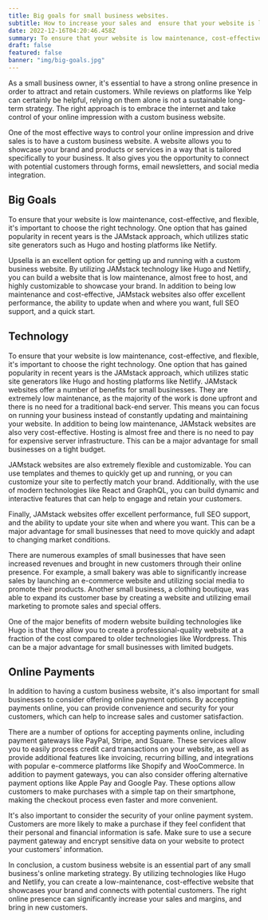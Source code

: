 ```yaml
---
title: Big goals for small business websites.
subtitle: How to increase your sales and  ensure that your website is low maintenance, cost-effective, and flexible.
date: 2022-12-16T04:20:46.458Z
summary: To ensure that your website is low maintenance, cost-effective, and flexible, it's important to choose the right technology and implementation partner. Upsella provides a full range of services for getting up and running with a modern business website.
draft: false
featured: false
banner: "img/big-goals.jpg"
---
```



As a small business owner, it's essential to have a strong online presence in order to attract and retain customers. While reviews on platforms like Yelp can certainly be helpful, relying on them alone is not a sustainable long-term strategy. The right approach is to embrace the internet and take control of your online impression with a custom business website.

One of the most effective ways to control your online impression and drive sales is to have a custom business website. A website allows you to showcase your brand and products or services in a way that is tailored specifically to your business. It also gives you the opportunity to connect with potential customers through forms, email newsletters, and social media integration.

## Big Goals

To ensure that your website is low maintenance, cost-effective, and flexible, it's important to choose the right technology. One option that has gained popularity in recent years is the JAMstack approach, which utilizes static site generators such as Hugo and hosting platforms like Netlify.

Upsella is an excellent option for getting up and running with a custom business website. By utilizing JAMstack technology like Hugo and Netlify, you can build a website that is low maintenance, almost free to host, and highly customizable to showcase your brand. In addition to being low maintenance and cost-effective, JAMstack websites also offer excellent performance, the ability to update when and where you want, full SEO support, and a quick start.

## Technology

To ensure that your website is low maintenance, cost-effective, and flexible, it's important to choose the right technology. One option that has gained popularity in recent years is the JAMstack approach, which utilizes static site generators like Hugo and hosting platforms like Netlify.  JAMstack websites offer a number of benefits for small businesses. They are extremely low maintenance, as the majority of the work is done upfront and there is no need for a traditional back-end server. This means you can focus on running your business instead of constantly updating and maintaining your website. In addition to being low maintenance, JAMstack websites are also very cost-effective. Hosting is almost free and there is no need to pay for expensive server infrastructure. This can be a major advantage for small businesses on a tight budget.

JAMstack websites are also extremely flexible and customizable. You can use templates and themes to quickly get up and running, or you can customize your site to perfectly match your brand. Additionally, with the use of modern technologies like React and GraphQL, you can build dynamic and interactive features that can help to engage and retain your customers.

Finally, JAMstack websites offer excellent performance, full SEO support, and the ability to update your site when and where you want. This can be a major advantage for small businesses that need to move quickly and adapt to changing market conditions.

There are numerous examples of small businesses that have seen increased revenues and brought in new customers through their online presence. For example, a small bakery was able to significantly increase sales by launching an e-commerce website and utilizing social media to promote their products. Another small business, a clothing boutique, was able to expand its customer base by creating a website and utilizing email marketing to promote sales and special offers.

One of the major benefits of modern website building technologies like Hugo is that they allow you to create a professional-quality website at a fraction of the cost compared to older technologies like Wordpress. This can be a major advantage for small businesses with limited budgets.

## Online Payments

In addition to having a custom business website, it's also important for small businesses to consider offering online payment options. By accepting payments online, you can provide convenience and security for your customers, which can help to increase sales and customer satisfaction.

There are a number of options for accepting payments online, including payment gateways like PayPal, Stripe, and Square. These services allow you to easily process credit card transactions on your website, as well as provide additional features like invoicing, recurring billing, and integrations with popular e-commerce platforms like Shopify and WooCommerce. In addition to payment gateways, you can also consider offering alternative payment options like Apple Pay and Google Pay. These options allow customers to make purchases with a simple tap on their smartphone, making the checkout process even faster and more convenient.

It's also important to consider the security of your online payment system. Customers are more likely to make a purchase if they feel confident that their personal and financial information is safe. Make sure to use a secure payment gateway and encrypt sensitive data on your website to protect your customers' information.  

In conclusion, a custom business website is an essential part of any small business's online marketing strategy. By utilizing technologies like Hugo and Netlify, you can create a low-maintenance, cost-effective website that showcases your brand and connects with potential customers. The right online presence can significantly increase your sales and margins, and bring in new customers.
